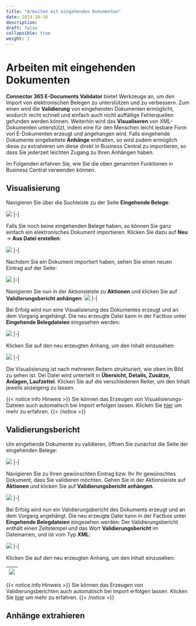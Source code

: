 ```yaml
---
title: "Arbeiten mit eingehenden Dokumenten"
date: 2024-10-16
description: 
draft: false
collapsible: true
weight: 1
---
```


# Arbeiten mit eingehenden Dokumenten 

**Connector 365 E-Documents Validator** bietet Werkzeuge an, um den Import von elektronischen Belegen
zu unterstützen und zu verbessern.
Zum einen wird die **Validierung** von eingehenden Dokumenten ermöglicht, wodurch recht schnell und einfach 
auch nicht auffällige Fehlerquellen gefunden werden können.
Weiterhin wird das **Visualiseren** von XML-Dokumenten unterstützt, indem eine für den Menschen leicht 
lesbare Form von E-Dokumenten erzeugt und angehangen wird.
Falls eingehende Dokumente eingebettete **Anhänge** enthalten, so wird zudem ermöglich diese zu extrahieren um 
diese direkt in Business Central zu importieren, so dass Sie jederzeit leichten Zugang zu Ihren Anhängen haben.

Im Folgenden erfahren Sie, wie Sie die oben genannten Funktionen in Business Central verwenden können.

## Visualisierung

Navigieren Sie über die Suchleiste zu der Seite **Eingehende Belege**:

![](images/apps/e-documents-validator/de/inc-docs-search-bar.png)
|-|

Falls Sie noch keine eingehenden Belege haben, so können Sie ganz einfach ein elektronisches Dokument importieren.
Klicken Sie dazu auf **Neu** -> **Aus Datei erstellen**:

![](images/apps/e-documents-validator/de/inc-docs-import-new-file.png)
|-|

Nachdem Sie ein Dokument importiert haben, sehen Sie einen neuen Eintrag auf der Seite:

![](images/apps/e-documents-validator/de/inc-docs-list-entries.png)
|-|

Navigieren Sie nun in der Aktionsleiste zu **Aktionen** und klicken Sie auf **Validierungsbericht anhängen**:
![](images/apps/e-documents-validator/de/inc-docs-action-visualize.png)
|-|

Bei Erfolg wird nun eine Visualisierung des Dokumentes erzeugt und an dem Vorgang angehängt. 
Die neu erzeugte Datei kann in der Factbox unter **Eingehende Belegdateien** eingesehen werden:

![](images/apps/e-documents-validator/de/inc-docs-factbox-visualization.png)
|-|

Klicken Sie auf den neu erzeugten Anhang, um den Inhalt einzusehen:

![](images/apps/e-documents-validator/de/visualization-file.png)
|-|

Die Visualisierung ist nach mehreren Reitern strukturiert, wie oben im Bild zu sehen ist.
Dei Datei wird unterteilt in **Übersicht, Details, Zusätze, Anlagen, Laufzettel**.
Klicken Sie auf die verschiedenen Reiter, um den Inhalt jeweils anzeigeng zu lassen.

{{< notice info Hinweis >}}
Sie können das Erzeugen von Visualisierungs-Dateien auch automatisch bei Import erfolgen lassen.
Klicken Sie [hier](/de-de/apps/e-documents-validator/first-steps/setup/base-setup) um mehr zu erfahren.
{{< /notice >}}

## Validierungsbericht

Um eingehende Dokumente zu validieren, öffnen Sie zunächst die Seite der eingehenden Belege:

![](images/apps/e-documents-validator/de/inc-docs-list-entries.png)
|-|

Navigieren Sie zu Ihren gewünschten Eintrag bzw. Ihr Ihr gewünschtes Dokument, dass Sie validieren möchten.
Gehen Sie in der Aktionsleiste auf **Aktionen** und klicken Sie auf **Validierungsbericht anhängen**.

![](images/apps/e-documents-validator/de/inc-docs-action-validate.png)
|-|

Bei Erfolg wird nun ein Validierungsbericht des Dokuments erzeugt und an dem Vorgang angehängt.
Die neu erzeugte Datei kann in der Factbox unter **Eingehende Belegdateien** eingesehen werden:
Der Validierungsbericht enthält einen Zeitstempel und das Wort **Validierungsbericht** im Dateinamen, und ist vom Typ **XML**:

![](images/apps/e-documents-validator/de/inc-docs-factbox-validation.png)
|-|

Klicken Sie auf den neu erzeugten Anhang, um den Inhalt einzusehen:

|![](images/apps/e-documents-validator/de/validation-file.png)|
|-|

{{< notice info Hinweis >}}
Sie können das Erzeugen von Validierungsberichten auch automatisch bei Import erfolgen lassen.
Klicken Sie [hier](/de-de/apps/e-documents-validator/first-steps/setup/base-setup) um mehr zu erfahren.
{{< /notice >}}

## Anhänge extrahieren